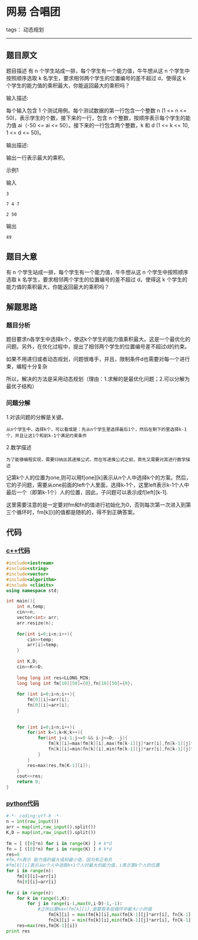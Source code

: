 # 网易 合唱团

tags： 动态规划

---

## 题目原文
题目描述
有 n 个学生站成一排，每个学生有一个能力值，牛牛想从这 n 个学生中按照顺序选取 k 名学生，要求相邻两个学生的位置编号的差不超过 d，使得这 k 个学生的能力值的乘积最大，你能返回最大的乘积吗？

输入描述:

每个输入包含 1 个测试用例。每个测试数据的第一行包含一个整数 n (1 <= n <= 50)，表示学生的个数，接下来的一行，包含 n 个整数，按顺序表示每个学生的能力值 ai（-50 <= ai <= 50）。接下来的一行包含两个整数，k 和 d (1 <= k <= 10, 1 <= d <= 50)。

输出描述:

输出一行表示最大的乘积。

示例1

输入

    3

    7 4 7

    2 50

输出

    49
## 题目大意
有 n 个学生站成一排，每个学生有一个能力值，牛牛想从这 n 个学生中按照顺序选取 k 名学生，要求相邻两个学生的位置编号的差不超过 d，使得这 k 个学生的能力值的乘积最大，你能返回最大的乘积吗？


## 解题思路
### 题目分析
题目要求n各学生中选择k个，使这k个学生的能力值乘积最大。这是一个最优化的问题。另外，在优化过程中，提出了相邻两个学生的位置编号差不超过d的约束。

如果不用递归或者动态规划，问题很难手，并且，限制条件d也需要对每一个进行束，编程十分复杂

所以，解决的方法是采用动态规划（理由：1.求解的是最优化问题；2.可以分解为最优子结构）

### 问题分解
1.对该问题的分解是关键。

	从n个学生中，选择k个，可以看成是：先从n个学生里选择最后1个，然后在剩下的里选择k-1个，并且让这1个和前k-1个满足约束条件
2.数学描述

	为了能够编程实现，需要归纳出其递推公式，而在写递推公式之前，首先又需要对其进行数学描述

记第k个人的位置为one,则可以用f[one][k]表示从n个人中选择k个的方案。然后，它的子问题，需要从one前面的left个人里面，选择k-1个，这里left表示k-1个人中最后一个（即第k-1个）人的位置，因此，子问题可以表示成f[left][k-1].

这里需要注意的是一定要对fm和fn的值进行初始化为0，否则每次第一次进入到第三个循环时，fm[k][i]的值都是随机的，得不到正确答案。


## 代码
### [c++代码](./src/cpp/合唱团.cpp)

```c++
#include<iostream>
#include<string>
#include<vector>
#include<algorithm>
#include <climits>
using namespace std;

int main(){
    int n,temp;
    cin>>n;
    vector<int> arr;
    arr.resize(n);
    
    for(int i=0;i<n;i++){
        cin>>temp;
        arr[i]=temp;
    }
    
    int K,D;
    cin>>K>>D;
    
    long long int res=LLONG_MIN;
    long long int fm[10][50]={0},fn[10][50]={0};
    
    for (int i=0;i<n;i++){
        fm[0][i]=arr[i];
        fn[0][i]=arr[i];
    }
    
    
    for (int i=0;i<n;i++){
        for(int k=1;k<K;k++){
            for(int j=i-1;j>=0 && i-j<=D;--j){
                fm[k][i]=max(fm[k][i],max(fm[k-1][j]*arr[i],fn[k-1][j]*arr[i]));
                fn[k][i]=min(fn[k][i],min(fm[k-1][j]*arr[i],fn[k-1][j]*arr[i]));
            }
        }
        res=max(res,fm[K-1][i]);
    }
    cout<<res;
    return 0;
}
```

### [python代码](./src/python/合唱团.py)
```python
#-*- coding:utf-8 -*-
n = int(raw_input())
arr = map(int,raw_input().split())
K,D = map(int,raw_input().split())
 
fm = [ ([0]*n) for i in range(K) ] # k*d
fn = [ ([0]*n) for i in range(K) ] # k*d
res=0
#fm,fn表示 能力值的最大值和最小值，因为有正有负
#fm[k][i]表示从n个人中选取k+1个人时最大的能力值，i表示第k个人的位置
for i in range(n):
    fm[0][i]=arr[i]
    fn[0][i]=arr[i]
    
for i in range(n):
    for k in range(1,K):
        for j in range(i-1,max(0,i-D)-1,-1):
            #之所以要max(fm[k][i],是要取本组循环中最大/小的值
                fm[k][i] = max(fm[k][i],max(fm[k-1][j]*arr[i], fn[k-1][j]*arr[i]))
                fn[k][i] = min(fn[k][i],min(fm[k-1][j]*arr[i], fn[k-1][j]*arr[i]))
    res=max(res,fm[K-1][i])
print res
```
